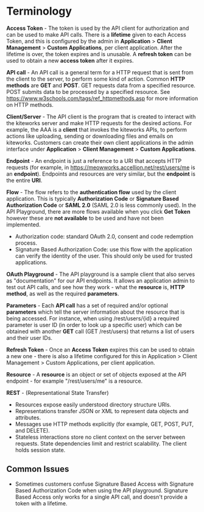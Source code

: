 # Terminology
**Access Token** - The token is used by the API client for authorization and can be used to make API calls.  There is a  **lifetime** given to each Access Token, and this is configured by the admin in **Application** > **Client Management** > **Custom Applications**, per client application.  After the lifetime is over, the token expires and is unusable. A **refresh token** can be used to obtain a new  **access token** after it expires. 

**API call** - An API call is a general term for a HTTP request that is sent from the client to the server, to perform some kind of action.  Common **HTTP methods** are **GET** and **POST**.  GET requests data from a specified resource.  POST submits data to be processed by a specified resource.  See https://www.w3schools.com/tags/ref_httpmethods.asp for more information on HTTP methods.

**Client/Server** - The API client is the program that is created to interact with the kiteworks server and make HTTP requests for the desired actions.  For example, the AAA is a **client** that invokes the kiteworks APIs, to perform actions like uploading, sending or downloading files and emails on kiteworks.  Customers can create their own client applications in the admin interface under **Application** > **Client Management** > **Custom Applications**.

**Endpoint** - An endpoint is just a reference to a URI that accepts HTTP requests (for example, in https://meowworks.accellion.net/rest/users/me is an **endpoint**).  Endpoints and resources are very similar, but the **endpoint** is the entire **URI**.

**Flow** - The flow refers to the **authentication flow** used by the client application.  This is typically **Authorization Code** or **Signature Based Authorization Code** or **SAML 2.0** (SAML 2.0 is less commonly used).  In the API Playground, there are more flows available when you click **Get Token** however these are **not available** to be used and have not been implemented. 

*	Authorization code: standard OAuth 2.0, consent and code redemption process.
*	Signature Based Authorization Code: use this flow with the application can verify the identity of the user. This should only be used for trusted applications.  

**OAuth Playground** - The API playground is a sample client that also serves as "documentation" for our API endpoints.  It allows an application admin to test out API calls, and see how they work - what the **resource** is, **HTTP method**, as well as the required **parameters**. 

**Parameters** - Each **API call** has a set of required and/or optional **parameters** which tell the server information about the resource that is being accessed.  For instance, when using /rest/users/{id} a required parameter is user ID (in order to look up a specific user) which can be obtained with another **GET** call (GET /rest/users) that returns a list of users and their user IDs.

**Refresh Token** - Once an **Access Token** expires this can be used to obtain a new one - there is also a lifetime configured for this in Application > Client Management > Custom Applications, per client application.

**Resource** - A **resource** is an object or set of objects exposed at the API endpoint - for example "/rest/users/me" is a resource.

**REST** - (Representational State Transfer) 
*	Resources expose easily understood directory structure URIs.
*	Representations transfer JSON or XML to represent data objects and attributes.
*	Messages use HTTP methods explicitly (for example, GET, POST, PUT, and DELETE).
*	Stateless interactions store no client context on the server between requests. State dependencies limit and restrict scalability. The client holds session state.
## Common Issues
*	Sometimes customers confuse Signature Based Access with Signature Based Authorization Code when using the API playground.   Signature Based Access only works for a single API call, and doesn't provide a token with a lifetime.  
